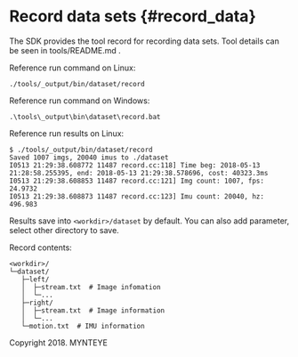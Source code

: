# Record data sets {#record_data}

The SDK provides the tool record for recording data sets. Tool details can be seen in tools/README.md .

Reference run command on Linux:

```
./tools/_output/bin/dataset/record
```

Reference run command on Windows:

```
.\tools\_output\bin\dataset\record.bat
```

Reference run results on Linux:

```
$ ./tools/_output/bin/dataset/record
Saved 1007 imgs, 20040 imus to ./dataset
I0513 21:29:38.608772 11487 record.cc:118] Time beg: 2018-05-13 21:28:58.255395, end: 2018-05-13 21:29:38.578696, cost: 40323.3ms
I0513 21:29:38.608853 11487 record.cc:121] Img count: 1007, fps: 24.9732
I0513 21:29:38.608873 11487 record.cc:123] Imu count: 20040, hz: 496.983
```

Results save into `<workdir>/dataset` by default. You can also add parameter, select other directory to save.

Record contents:

```
<workdir>/
└─dataset/
   ├─left/
   │  ├─stream.txt  # Image infomation
   │  └─...
   ├─right/
   │  ├─stream.txt  # Image information
   │  └─...
   └─motion.txt  # IMU information
```

Copyright 2018. MYNTEYE
